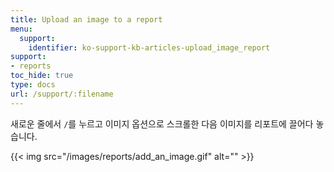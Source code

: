 ```yaml
---
title: Upload an image to a report
menu:
  support:
    identifier: ko-support-kb-articles-upload_image_report
support:
- reports
toc_hide: true
type: docs
url: /support/:filename
---
```


새로운 줄에서 `/`를 누르고 이미지 옵션으로 스크롤한 다음 이미지를 리포트에 끌어다 놓습니다.

{{< img src="/images/reports/add_an_image.gif" alt="" >}}
